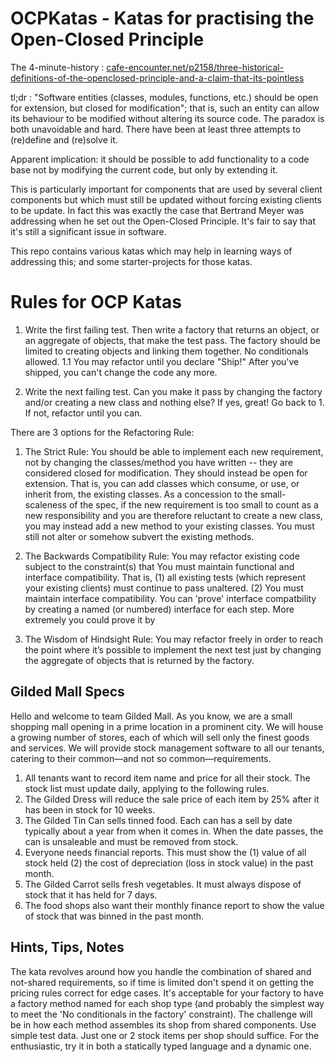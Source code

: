 OCPKatas - Katas for practising the Open-Closed Principle
=========================================================

The 4-minute-history : [cafe-encounter.net/p2158/three-historical-definitions-of-the-openclosed-principle-and-a-claim-that-its-pointless](https://www.cafe-encounter.net/p2158/three-historical-definitions-of-the-openclosed-principle-and-a-claim-that-its-pointless)

tl;dr : "Software entities (classes, modules, functions, etc.) should be open for extension, but closed for
modification"; that is, such an entity can allow its behaviour to be modified without altering its
source code. The paradox is both unavoidable and hard. There have been at least three attempts to (re)define and (re)solve it.

Apparent implication: it should be possible to add functionality to a code base not by modifying
the current code, but only by extending it.

This is particularly important for components that are used by several client components but which
must still be updated without forcing existing clients to be update. In fact this was exactly the 
case that Bertrand Meyer was addressing when he set out the Open-Closed Principle. It's fair to say 
that it's still a significant issue in software.

This repo contains various katas which may help in learning ways of addressing this; and some 
starter-projects for those katas.

Rules for OCP Katas
===================

1. Write the first failing test.
Then write a factory that returns an object, or an aggregate of objects, that make the test pass. The factory 
should be limited to creating objects and linking them together. No conditionals allowed.
1.1 You may refactor until you declare "Ship!" After you've shipped, you can't change the code any more.

2. Write the next failing test.
Can you make it pass by changing the factory and/or creating a new class and nothing else? If yes, great! 
Go back to 1. If not, refactor until you can.

There are 3 options for the Refactoring Rule:

1. The Strict Rule: You should be able to implement each new requirement, not by changing the 
classes/method you have written -- they are considered closed for modification. They should instead be open 
for extension. That is, you can add classes which consume, or use, or inherit from, the existing classes. 
As a concession to the small-scaleness of the spec, if the new requirement is too small to count as a new 
responsibility and you are therefore reluctant to create a new class, you may instead add a new method to 
your existing classes. You must still not alter or somehow subvert the existing methods.

2. The Backwards Compatibility Rule: You may refactor existing code subject to the constraint(s) that 
You must maintain functional and interface compatibility. That is, (1) all existing tests (which represent
your existing clients) must continue to pass unaltered. (2) You must maintain interface compatibility. 
You can 'prove' interface compatbility by creating a named (or numbered) interface for each step. More
extremely you could prove it by 

3. The Wisdom of Hindsight Rule: You may refactor freely in order to reach the point where it’s possible
to implement the next test just by changing the aggregate of objects that is returned by the factory.



Gilded Mall Specs
-----------------

Hello and welcome to team Gilded Mall. As you know, we are a small shopping mall opening in a prime location in a 
prominent city. We will house a growing number of stores, each of which will sell only the finest goods and services. 
We will provide stock management software to all our tenants, catering to their common—and not so common—requirements.

1. All tenants want to record item name and price for all their stock. The stock list must update daily, 
applying to the following rules.
2. The Gilded Dress will reduce the sale price of each item by 25% after it has been in stock for 10 weeks.
3. The Gilded Tin Can sells tinned food. Each can has a sell by date typically about a year from when it 
comes in. When the date passes, the can is unsaleable and must be removed from stock.
4. Everyone needs financial reports. This must show the (1) value of all stock held (2) the cost of 
depreciation (loss in stock value) in the past month.
5. The Gilded Carrot sells fresh vegetables. It must always dispose of stock that it has held for 7 days.
6. The food shops also want their monthly finance report to show the value of stock that was binned in the past month.

Hints, Tips, Notes
------------------

The kata revolves around how you handle the combination of shared and not-shared requirements, so if time is limited don't spend it on getting the pricing rules correct for edge cases.
It's acceptable for your factory to have a factory method named for each shop type (and probably the simplest way to meet the 'No conditionals in the factory' constraint). The challenge will be in how each method assembles its shop from shared components.
Use simple test data. Just one or 2 stock items per shop should suffice.
For the enthusiastic, try it in both a statically typed language and a dynamic one.
